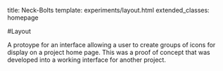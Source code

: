 title: Neck-Bolts
template: experiments/layout.html
extended_classes: homepage

#Layout

A protoype for an interface allowing a user to create groups of icons for display on a project home page. This was a proof
of concept that was developed into a working interface for another project.  